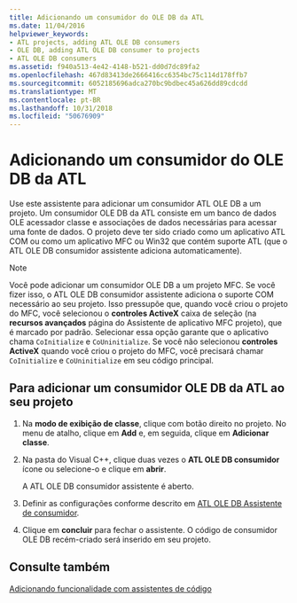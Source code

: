 ```yaml
---
title: Adicionando um consumidor do OLE DB da ATL
ms.date: 11/04/2016
helpviewer_keywords:
- ATL projects, adding ATL OLE DB consumers
- OLE DB, adding ATL OLE DB consumer to projects
- ATL OLE DB consumers
ms.assetid: f940a513-4e42-4148-b521-dd0d7dc89fa2
ms.openlocfilehash: 467d83413de2666416cc6354bc75c114d178ffb7
ms.sourcegitcommit: 6052185696adca270bc9bdbec45a626dd89cdcdd
ms.translationtype: MT
ms.contentlocale: pt-BR
ms.lasthandoff: 10/31/2018
ms.locfileid: "50676909"
---
```

# <a name="adding-an-atl-ole-db-consumer"></a>Adicionando um consumidor do OLE DB da ATL

Use este assistente para adicionar um consumidor ATL OLE DB a um projeto. Um consumidor OLE DB da ATL consiste em um banco de dados OLE acessador classe e associações de dados necessárias para acessar uma fonte de dados. O projeto deve ter sido criado como um aplicativo ATL COM ou como um aplicativo MFC ou Win32 que contém suporte ATL (que o ATL OLE DB consumidor assistente adiciona automaticamente).

> [!NOTE]
> Você pode adicionar um consumidor OLE DB a um projeto MFC. Se você fizer isso, o ATL OLE DB consumidor assistente adiciona o suporte COM necessário ao seu projeto. Isso pressupõe que, quando você criou o projeto do MFC, você selecionou o **controles ActiveX** caixa de seleção (na **recursos avançados** página do Assistente de aplicativo MFC projeto), que é marcado por padrão. Selecionar essa opção garante que o aplicativo chama `CoInitialize` e `CoUninitialize`. Se você não selecionou **controles ActiveX** quando você criou o projeto do MFC, você precisará chamar `CoInitialize` e `CoUninitialize` em seu código principal.

## <a name="to-add-an-atl-ole-db-consumer-to-your-project"></a>Para adicionar um consumidor OLE DB da ATL ao seu projeto

1. Na **modo de exibição de classe**, clique com botão direito no projeto. No menu de atalho, clique em **Add** e, em seguida, clique em **Adicionar classe**.

1. Na pasta do Visual C++, clique duas vezes o **ATL OLE DB consumidor** ícone ou selecione-o e clique em **abrir**.

   A ATL OLE DB consumidor assistente é aberto.

1. Definir as configurações conforme descrito em [ATL OLE DB Assistente de consumidor](../../atl/reference/atl-ole-db-consumer-wizard.md).

1. Clique em **concluir** para fechar o assistente. O código de consumidor OLE DB recém-criado será inserido em seu projeto.

## <a name="see-also"></a>Consulte também

[Adicionando funcionalidade com assistentes de código](../../ide/adding-functionality-with-code-wizards-cpp.md)
